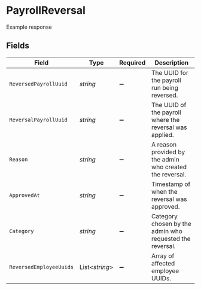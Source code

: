 # PayrollReversal

Example response


## Fields

| Field                                                    | Type                                                     | Required                                                 | Description                                              |
| -------------------------------------------------------- | -------------------------------------------------------- | -------------------------------------------------------- | -------------------------------------------------------- |
| `ReversedPayrollUuid`                                    | *string*                                                 | :heavy_minus_sign:                                       | The UUID for the payroll run being reversed.             |
| `ReversalPayrollUuid`                                    | *string*                                                 | :heavy_minus_sign:                                       | The UUID of the payroll where the reversal was applied.  |
| `Reason`                                                 | *string*                                                 | :heavy_minus_sign:                                       | A reason provided by the admin who created the reversal. |
| `ApprovedAt`                                             | *string*                                                 | :heavy_minus_sign:                                       | Timestamp of when the reversal was approved.             |
| `Category`                                               | *string*                                                 | :heavy_minus_sign:                                       | Category chosen by the admin who requested the reversal. |
| `ReversedEmployeeUuids`                                  | List<*string*>                                           | :heavy_minus_sign:                                       | Array of affected employee UUIDs.                        |